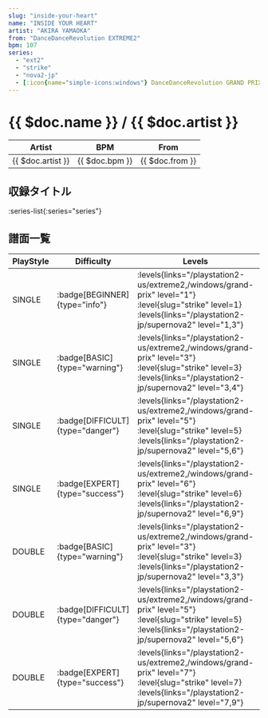 ```yaml
---
slug: "inside-your-heart"
name: "INSIDE YOUR HEART"
artist: "AKIRA YAMAOKA"
from: "DanceDanceRevolution EXTREME2"
bpm: 107
series:
  - "ext2"
  - "strike"
  - "nova2-jp"
  - [:icon{name="simple-icons:windows"} DanceDanceRevolution GRAND PRIX](/windows/grand-prix)
---
```


# {{ $doc.name }} / {{ $doc.artist }}

|Artist|BPM|From|
|------|---|----|
|{{ $doc.artist }}|{{ $doc.bpm }}|{{ $doc.from }}|

## 収録タイトル

:series-list{:series="series"}

## 譜面一覧

|PlayStyle|Difficulty|Levels|Notes|Movie|
|---------|----------|------|-----|-----|
|SINGLE| :badge[BEGINNER]{type="info"}| :levels{links="/playstation2-us/extreme2,/windows/grand-prix" level="1"} :level{slug="strike" level=1}  :levels{links="/playstation2-jp/supernova2" level="1,3"}|76/0||
|SINGLE| :badge[BASIC]{type="warning"}| :levels{links="/playstation2-us/extreme2,/windows/grand-prix" level="3"} :level{slug="strike" level=3}  :levels{links="/playstation2-jp/supernova2" level="3,4"}|117/8||
|SINGLE| :badge[DIFFICULT]{type="danger"}| :levels{links="/playstation2-us/extreme2,/windows/grand-prix" level="5"} :level{slug="strike" level=5}  :levels{links="/playstation2-jp/supernova2" level="5,6"}|185/4||
|SINGLE| :badge[EXPERT]{type="success"}| :levels{links="/playstation2-us/extreme2,/windows/grand-prix" level="6"} :level{slug="strike" level=6}  :levels{links="/playstation2-jp/supernova2" level="6,9"}|241/4||
|DOUBLE| :badge[BASIC]{type="warning"}| :levels{links="/playstation2-us/extreme2,/windows/grand-prix" level="3"} :level{slug="strike" level=3}  :levels{links="/playstation2-jp/supernova2" level="3,3"}|118/9||
|DOUBLE| :badge[DIFFICULT]{type="danger"}| :levels{links="/playstation2-us/extreme2,/windows/grand-prix" level="5"} :level{slug="strike" level=5}  :levels{links="/playstation2-jp/supernova2" level="5,6"}|187/4||
|DOUBLE| :badge[EXPERT]{type="success"}| :levels{links="/playstation2-us/extreme2,/windows/grand-prix" level="7"} :level{slug="strike" level=7}  :levels{links="/playstation2-jp/supernova2" level="7,9"}|242/4||
